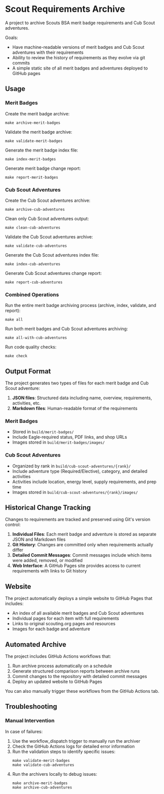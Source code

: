 # Scout Requirements Archive

A project to archive Scouts BSA merit badge requirements and Cub Scout adventures.

Goals:

- Have machine-readable versions of merit badges and Cub Scout adventures with their requirements
- Ability to review the history of requirements as they evolve via git commits
- A simple static site of all merit badges and adventures deployed to GitHub pages

## Usage

### Merit Badges

Create the merit badge archive:

```shell
make archive-merit-badges
```

Validate the merit badge archive:

```shell
make validate-merit-badges
```

Generate the merit badge index file:

```shell
make index-merit-badges
```

Generate merit badge change report:

```shell
make report-merit-badges
```

### Cub Scout Adventures

Create the Cub Scout adventures archive:

```shell
make archive-cub-adventures
```

Clean only Cub Scout adventures output:

```shell
make clean-cub-adventures
```

Validate the Cub Scout adventures archive:

```shell
make validate-cub-adventures
```

Generate the Cub Scout adventures index file:

```shell
make index-cub-adventures
```

Generate Cub Scout adventures change report:

```shell
make report-cub-adventures
```

### Combined Operations

Run the entire merit badge archiving process (archive, index, validate, and report):

```shell
make all
```

Run both merit badges and Cub Scout adventures archiving:

```shell
make all-with-cub-adventures
```

Run code quality checks:

```shell
make check
```

## Output Format

The project generates two types of files for each merit badge and Cub Scout adventure:

1. **JSON files**: Structured data including name, overview, requirements, activities, etc.
2. **Markdown files**: Human-readable format of the requirements

### Merit Badges
- Stored in `build/merit-badges/`
- Include Eagle-required status, PDF links, and shop URLs
- Images stored in `build/merit-badges/images/`

### Cub Scout Adventures
- Organized by rank in `build/cub-scout-adventures/{rank}/`
- Include adventure type (Required/Elective), category, and detailed activities
- Activities include location, energy level, supply requirements, and prep time
- Images stored in `build/cub-scout-adventures/{rank}/images/`

## Historical Change Tracking

Changes to requirements are tracked and preserved using Git's version control:

1. **Individual Files**: Each merit badge and adventure is stored as separate JSON and Markdown files
2. **Git History**: Changes are committed only when requirements actually differ
3. **Detailed Commit Messages**: Commit messages include which items were added, removed, or modified
4. **Web Interface**: A GitHub Pages site provides access to current requirements with links to Git history

## Website

The project automatically deploys a simple website to GitHub Pages that includes:

- An index of all available merit badges and Cub Scout adventures
- Individual pages for each item with full requirements
- Links to original scouting.org pages and resources
- Images for each badge and adventure

## Automated Archive

The project includes GitHub Actions workflows that:

1. Run archive process automatically on a schedule
2. Generate structured comparison reports between archive runs
3. Commit changes to the repository with detailed commit messages
4. Deploy an updated website to GitHub Pages

You can also manually trigger these workflows from the GitHub Actions tab.

## Troubleshooting

### Manual Intervention

In case of failures:

1. Use the workflow_dispatch trigger to manually run the archiver
2. Check the GitHub Actions logs for detailed error information
3. Run the validation steps to identify specific issues:
     ```shell
     make validate-merit-badges
     make validate-cub-adventures
     ```
4. Run the archivers locally to debug issues:
     ```shell
     make archive-merit-badges
     make archive-cub-adventures
     ```
